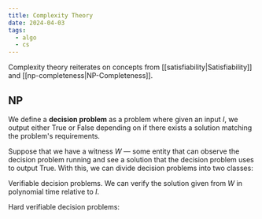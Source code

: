 ```yaml
---
title: Complexity Theory
date: 2024-04-03
tags:
  - algo
  - cs
---
```

Complexity theory reiterates on concepts from [[satisfiability|Satisfiability]] and [[np-completeness|NP-Completeness]].
## NP
We define a **decision problem** as a problem where given an input $I$, we output either True or False depending on if there exists a solution matching the problem's requirements.

Suppose that we have a witness $W$ — some entity that can observe the decision problem running and see a solution that the decision problem uses to output True. With this, we can divide decision problems into two classes:

Verifiable decision problems. We can verify the solution given from $W$ in polynomial time relative to $I$.

Hard verifiable decision problems: